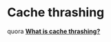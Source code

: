 # Cache thrashing



quora [**What is cache thrashing?**](https://www.quora.com/What-is-cache-thrashing)